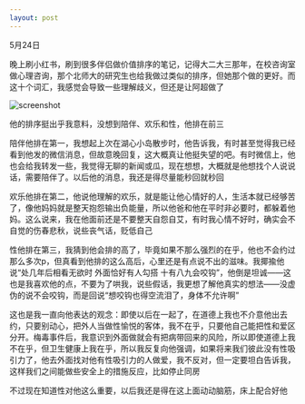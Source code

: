 ```yaml
---
layout: post
---
```

5月24日

晚上刷小红书，刷到很多伴侣做价值排序的笔记，记得大二大三那年，在校咨询室做心理咨询，那个北师大的研究生也给我做过类似的排序，但她那个做的更好。而这十个词汇，我感觉会导致一些理解歧义，但还是让阿超做了

![screenshot](https://838420698d494cebf2155573f3f80649.pages.dev/dairy_images/cislkjdfkal.jpg)

他的排序挺出乎我意料，没想到陪伴、欢乐和性，他排在前三

陪伴他排在第一，我想起上次在湖心小岛散步时，他告诉我，有时甚至觉得我已经看到他发的微信消息，但故意晚回复，这大概真让他挺失望的吧。有时微信上，他也会给我转发一些，我觉得无聊的新闻或瓜，现在想想，大概就是他想找个人说说话，需要陪伴了。以后他的消息，我还是得尽量能秒回就秒回

欢乐他排在第二，他说他理解的欢乐，就是能让他心情好的人，生活本就已经够苦了，像他妈妈就是整天抱怨输出负能量，所以他爸和他在平时非必要时，都躲着他妈。这么说来，我在他面前还是不要整天自怨自艾，有时我心情不好时，确实会不自觉的伤春悲秋，说些丧气话，贬低自己

性他排在第三，我猜到他会排的高了，毕竟如果不那么强烈的在乎，他也不会约过那么多次p，但真看到他排的这么高后，心里还是有点说不出的滋味。我揶揄他说“处几年后相看无欲时 外面恰好有人勾搭 十有八九会咬钩”，他倒是坦诚——这也是我喜欢他的点，不要为了哄我，说些假话，我更想了解他真实的想法——没虚伪的说不会咬钩，而是回说“想咬钩也得空流泪了，身体不允许啊”

这也是我一直向他表达的观念：即使以后在一起了，在道德上我也不介意他出去约，只要别动心，把外人当做性愉悦的客体，我不在乎，只要他自己能把性和爱区分开。梅毒事件后，我意识到外面做就会有把病带回来的风险，所以即使道德上我不在乎，但卫生健康上我在乎，所以我反复向他强调，如果将来我们彼此没有性吸引力了，他去外面找对他有性吸引力的人做爱，我不反对，但一定要坦白告诉我，这样我们之间能做些安全上的措施反应，比如停止同房

不过现在知道性对他这么重要，以后我还是得在这上面动动脑筋，床上配合好他

